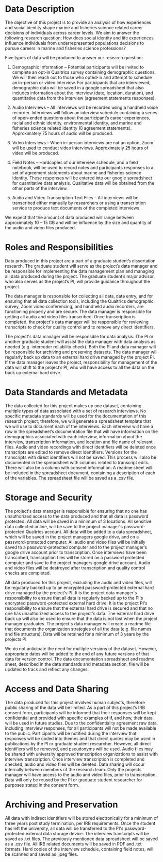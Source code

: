 # Data Description
The objective of this project is to provide an analysis of how experiences and social identity shape marine and fisheries science related career decisions of individuals across career levels. We aim to answer the following research question: 
How does social identity and life experiences influence individuals from underrepresented populations decisions to pursue careers in marine and fisheries science professions?

Five types of data will be produced to answer our research question: 
1.	Demographic Information – Potential participants will be invited to complete an opt-in Qualtrics survey containing demographic questions. We will then reach out to those who opted-in and attempt to schedule an in-person or video interview. For participants that are interviewed, demographic data will be saved in a google spreadsheet that also includes information about the interview (date, location, duration), and quantitative data from the interview (agreement statements responses).

2.	Audio Interviews – All interviews will be recorded using a handheld voice recorder. Interviews will follow an interview schedule containing a series of open-ended questions about the participant’s career experiences, racial and ethnic identity, environmental identity, and marine and fisheries science related identity (8 agreement statements). Approximately 75 hours of audio will be produced.

3.	Video Interviews – When in-person interviews are not an option, Zoom will be used to conduct video interviews. Approximately 25 hours of video will be produced.

4.	Field Notes – Hardcopies of our interview schedule, and a field notebook, will be used to record notes and participants responses to a set of agreement statements about marine and fisheries science identity. These responses will be entered into our google spreadsheet for quantitative data analysis. Qualitative data will be obtained from the other parts of the interview. 

5.	Audio and Video Transcription Text Files – All interviews will be transcribed either manually by researchers or using a transcription service to produce text documents of the completed interviews. 

We expect that the amount of data produced will range between approximately 10 – 15 GB and will be influence by the size and quantity of the audio and video files produced.

# Roles and Responsibilities
Data produced in this project are a part of a graduate student’s dissertation research. The graduate student will serve as the project’s data manager and be responsible for implementing the data management plan and managing all data produced during the project. The graduate student’s major advisor, who also serves as the project’s PI, will provide guidance throughout the project. 

The data manager is responsible for collecting all data, data entry, and for ensuring that all data collection tools, including the Qualtrics demographic survey, Zoom video conferencing, and handheld audio recorders, are functioning properly and are secure. The data manager is responsible for getting all audio and video files transcribed. Once transcription is completed, the project's data manager will be responsible for reviewing transcripts to check for quality control and to remove any direct identifiers. 

The project's data manager will be responsible for data analysis. The PI or another graduate student will assist the data manager with data analysis as needed (e.g. intercoder reliability check). Both the PI and data manager will be responsible for archiving and preserving datasets. The data manager will regularly back up data to an external hard drive managed by the project PI. If the data manager leaves the project, responsibility for management of the data will shift to the project’s PI, who will have access to all the data on the back up external hard drive.

# Data Standards and Metadata
The data collected for this project makes up one dataset, containing multiple types of data associated with a set of research interviews. No specific metadata standards will be used for the documentation of this research project; therefore, we will generate a spreadsheet template that we will use to document each of the interviews. Each interview will have a row in the spreadsheet’s documentation file that will have information on the demographics associated with each interview, information about the interview, transcription information, and location and file name of relevant files. Audio and video recordings with direct identifiers will be deleted once transcripts are edited to remove direct identifiers. Versions for the transcripts with direct identifiers will not be saved. This process will also be documented in the spreadsheet with columns related to transcript edits. There will also be a column with consent information. A readme sheet will be included in the spreadsheet document, containing a description of each of the variables. The spreadsheet file will be saved as a .csv file.

# Storage and Security
The project's data manager is responsible for ensuring that no one has unauthorized access to the data produced and that all data is password protected. All data will be saved in a minimum of 3 locations. All sensitive data collected online, will be save to the project manager's password-protected Qualtrics account. All data will be added to a data spreadsheet, which will be saved in the project managers google drive, and on a password-protected computer. All audio and video files will be initially saved to a password-protected computer and to the project manager's google drive account prior to transcription. Once interviews have been transcribed, transcription files will be stored on a password protected computer and save to the project managers google drive account. Audio and video files will be destroyed after transcription and quality control checks are completed.

All data produced for this project, excluding the audio and video files, will be regularly backed up to an encrypted password-protected external hard drive managed by the project's PI. It is the project data manager's responsibility to ensure that all data is regularly backed up to the PI's encrypted password-protected external hard drive. It is the project PI's responsibility to ensure that the external hard drive is secured and that no one has unauthorized access to the project's data. The external hard drive back up will also be used to ensure that the data is not lost when the project manager graduates. The project's data manager will create a readme file that documents the organization strategies of all the data (e.g. file names and file structure). Data will be retained for a minimum of 3 years by the projects PI.

We do not anticipate the need for multiple versions of the dataset. However, appropriate dates will be added to the end of any future versions of that data for version control. The data documentation spreadsheet and readme sheet, described in the data standards and metadata section, file will be updated to track and reflect any changes.

# Access and Data Sharing
The data produced for this project involves human subjects, therefore public sharing of the data will be limited. As a part of this project’s IRB consent form, participants will be informed that their responses will be kept confidential and provided with specific examples of if, and how, their data will be used in future studies. Due to the confidentiality agreement raw data, including interview responses, for all participants will not be made available to the public. Participants will be notified during the interview that responses will be coded into themes and that direct quotes may be used in publications by the PI or graduate student researcher. However, all direct identifiers will be removed, and pseudonyms will be used. Audio files may be shared with university approved transcription organizations to assist with interview transcription. Once interview transcription is completed and checked, audio and video files will be deleted. Data sharing will occur internally between members of the research team. Only the projects manager will have access to the audio and video files, prior to transcription. Data will only be reused by the PI or graduate student researcher for purposes stated in the consent form.

# Archiving and Preservation
All data with indirect identifiers will be stored electronically for a minimum of three years post study termination, per IRB requirements. Once the student has left the university, all data will be transferred to the PI's password-protected external data storage device. The interview transcripts will be saved as .txt files. The previously mentioned data spreadsheet will be saved as a .csv file. All IRB related documents will be saved in PDF and .txt formats. Hard copies of the interview schedule, containing field notes, will be scanned and saved as .jpeg files.

